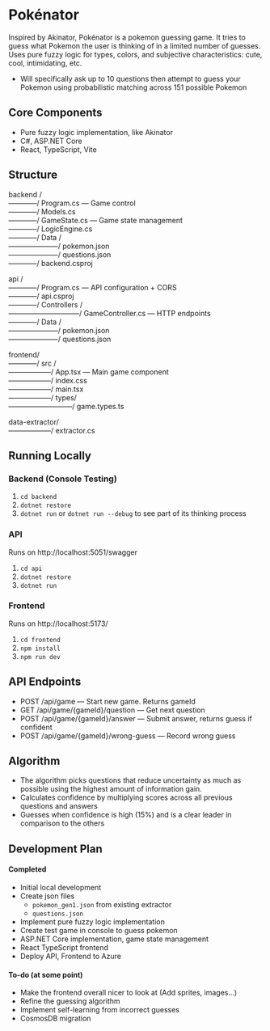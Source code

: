 # Pokénator
Inspired by Akinator, Pokénator is a pokemon guessing game. It tries to guess what Pokemon the user is thinking of in a limited number of guesses. Uses pure fuzzy logic for types, colors, and subjective characteristics: cute, cool, intimidating, etc.
- Will specifically ask up to 10 questions then attempt to guess your Pokemon using probabilistic matching across 151 possible Pokemon

## Core Components
- Pure fuzzy logic implementation, like Akinator
- C#, ASP.NET Core
- React, TypeScript, Vite

## Structure
backend /  
————/ Program.cs       — Game control  
————/ Models.cs  
————/ GameState.cs     — Game state management  
————/ LogicEngine.cs  
————/ Data /  
———————/ pokemon.json  
———————/ questions.json  
————/ backend.csproj  

api /                
————/ Program.cs               — API configuration + CORS  
————/ api.csproj  
————/ Controllers /  
——————————/ GameController.cs     — HTTP endpoints  
————/ Data /                     
———————/ pokemon.json         
———————/ questions.json        

frontend/  
————/ src /  
——————/ App.tsx              — Main game component  
——————/ index.css  
——————/ main.tsx  
——————/ types/  
—————————/ game.types.ts       
  
data-extractor/  
——————/ extractor.cs                  

## Running Locally  
### Backend (Console Testing)  
1. `cd backend`  
2. `dotnet restore`  
3. `dotnet run` or `dotnet run --debug` to see part of its thinking process  


### API  
Runs on http://localhost:5051/swagger  
1. `cd api`  
2. `dotnet restore`  
3. `dotnet run`  

### Frontend  
Runs on http://localhost:5173/  
1. `cd frontend`  
2. `npm install`  
3. `npm run dev`  

## API Endpoints  
- POST /api/game        — Start new game. Returns gameId  
- GET /api/game/{gameId}/question        — Get next question  
- POST /api/game/{gameId}/answer        — Submit answer, returns guess if confident  
- POST /api/game/{gameId}/wrong-guess        — Record wrong guess  


## Algorithm
- The algorithm picks questions that reduce uncertainty as much as possible using the highest amount of information gain. 
- Calculates confidence by multiplying scores across all previous questions and answers
- Guesses when confidence is high (15%) and is a clear leader in comparison to the others  

## Development Plan
#### Completed
- Initial local development
- Create json files
    - `pokemon_gen1.json` from existing extractor
    - `questions.json`
- Implement pure fuzzy logic implementation
- Create test game in console to guess pokemon
- ASP.NET Core implementation, game state management
- React TypeScript frontend
- Deploy API, Frontend to Azure

#### To-do (at some point)
- Make the frontend overall nicer to look at (Add sprites, images...)
- Refine the guessing algorithm
- Implement self-learning from incorrect guesses
- CosmosDB migration